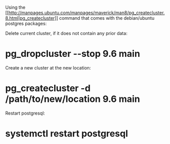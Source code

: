 Using the [[http://manpages.ubuntu.com/manpages/maverick/man8/pg_createcluster.8.html|pg_createcluster]] command that comes with the debian/ubuntu postgres packages:

Delete current cluster, if it does not contain any prior data:

  # pg_dropcluster --stop 9.6 main

Create a new cluster at the new location:

  # pg_createcluster -d /path/to/new/location 9.6 main

Restart postgresql:

  # systemctl restart postgresql


